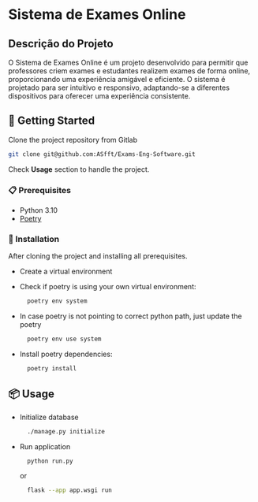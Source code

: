 # Sistema de Exames Online

## Descrição do Projeto

O Sistema de Exames Online é um projeto desenvolvido para permitir que professores criem exames e estudantes realizem exames de forma online, proporcionando uma experiência amigável e eficiente. O sistema é projetado para ser intuitivo e responsivo, adaptando-se a diferentes dispositivos para oferecer uma experiência consistente.

## 🚀 Getting Started

Clone the project repository from Gitlab
  ```sh
  git clone git@github.com:ASfft/Exams-Eng-Software.git
  ```
Check **Usage** section to handle the project.

### 📋 Prerequisites

* Python 3.10
* [Poetry](https://python-poetry.org/docs/)

### 🔧 Installation

After cloning the project and installing all prerequisites.

* Create a virtual environment

* Check if poetry is using your own virtual environment:
  ```bash
    poetry env system
  ```
* In case poetry is not pointing to correct python path, just update the poetry
  ```bash
    poetry env use system 
  ```
* Install poetry dependencies:

  ```bash
    poetry install
  ```

## 📦 Usage

* Initialize database
  ```sh
    ./manage.py initialize
  ```
* Run application
  ```sh
    python run.py
  ```
  or
  ```sh
    flask --app app.wsgi run
  ```
